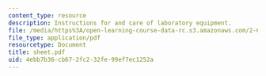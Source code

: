 ```yaml
---
content_type: resource
description: Instructions for and care of laboratory equipment.
file: /media/https%3A/open-learning-course-data-rc.s3.amazonaws.com/2-670-mechanical-engineering-tools-january-iap-2004/4ebb7b36cb672fc232fe99ef7ec1252a_sheet.pdf
file_type: application/pdf
resourcetype: Document
title: sheet.pdf
uid: 4ebb7b36-cb67-2fc2-32fe-99ef7ec1252a
---
```

